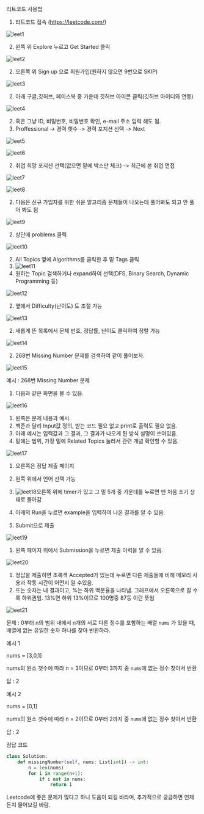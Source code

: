 리트코드 사용법

1. 리트코드 접속 (https://leetcode.com/)

![leet1](/Leetimg/leet1.png)

2. 왼쪽 위 Explore 누르고 Get Started 클릭

![leet2](Leetcode/Leetimg/leet2.png)

2. 오른쪽 위 Sign up 으로 회원가입(원하지 않으면 9번으로 SKIP)

![leet3](Leetcode/Leetimg/leet3.png)

2. 아래 구글,깃허브, 페이스북 중 가운데 깃허브 아이콘 클릭(깃허브 아이디와 연동)

![leet4](Leetcode/Leetimg/leet4.png)

2. 혹은 그냥 ID, 비밀번호, 비밀번호 확인, e-mail 주소 입력 해도 됨.
3. Proffessional -> 경력 햇수 -> 경력 포지션 선택 -> Next

![leet5](Leetcode/Leetimg/leet5.png)

![leet6](Leetcode/Leetimg/leet6.png)



2. 취업 희망 포지션 선택(없으면 밑에 박스만 체크) -> 최근에 본 취업 면접

![leet7](Leetcode/Leetimg/leet7.png)

![leet8](Leetcode/Leetimg/leet8.png)

2. 다음은 신규 가입자를 위한 쉬운 알고리즘 문제들이 나오는데 풀어봐도 되고 안 풀어 봐도 됨

![leet9](Leetcode/Leetimg/leet9.png)

2. 상단에 problems 클릭

![leet10](Leetcode/Leetimg/leet10.png)

2. All Topics 옆에 Algorithms를 클릭한 후 밑 Tags 클릭
3. ![leet11](Leetcode/Leetimg/leet11.png)
4. 원하는 Topic 검색하거나 expand하여 선택(DFS, Binary Search, Dynamic Programming 등)

![leet12](Leetcode/Leetimg/leet12.png)

2. 옆에서 Difficulty(난이도) 도 조절 가능

![leet13](Leetcode/Leetimg/leet13.png)

2. 새롭게 뜬 목록에서 문제 번호, 정답률, 난이도 클릭하여 정렬 가능

![leet14](Leetcode/Leetimg/leet14.png)

2. 268번 Missing Number 문제를 검색하여 같이 풀어보자.

![leet15](Leetcode/Leetimg/leet15.png)



예시 : 268번 Missing Number 문제

1. 다음과 같은 화면을 볼 수 있음.

![leet16](Leetcode/Leetimg/leet16.png)

1. 왼쪽은 문제 내용과 예시.
2. 백준과 달리 Input값 정의, 받는 코드 필요 없고 print로 출력도 필요 없음.
3. 아래 예시는 입력값과 그 결과, 그 결과가 나오게 된 방식 설명이 쓰여있음.
4. 밑에는 범위, 가장 밑에 Related Topics 눌러서 관련 개념 확인할 수 있음.

![leet17](Leetcode/Leetimg/leet17.png)

1. 오른쪽은 정답 제출 페이지
2. 왼쪽 위에서 언어 선택 가능

1. ![leet18](Leetcode/Leetimg/leet18.png)오른쪽 위에 timer가 있고 그 밑 5개 중 가운데를 누르면 맨 처음 초기 상태로 돌아감
2. 아래의 Run을 누르면 example을 입력하여 나온 결과를 알 수 있음.
3. Submit으로 제출

![leet19](Leetcode/Leetimg/leet19.png)

1. 왼쪽 페이지 위에서 Submission을 누르면 제출 이력을 알 수 있음.

![leet20](Leetcode/Leetimg/leet20.png)

1. 정답을 제출하면 초록색 Accepted가 있는데 누르면 다른 제출들에 비해 메모리 사용과 작동 시간이 어떤지 알 수있음.
2. 뜨는 숫자는 내 결과이고, %는 하위 백분율을 나타냄. 그래프에서 오른쪽으로 갈 수록 하위권임. 13%면 하위 13%이므로 100명중 87등 이란 뜻임

![leet21](Leetcode/Leetimg/leet21.png)

문제 : 0부터 n의 범위 내에서 n개의 서로 다른 정수를 포함하는 배열 `nums` 가 있을 때, 배열에 없는 유일한 숫자 하나를 찾아 반환하라. 

예시 1

nums = [3,0,1]

nums의 원소 갯수에 따라 n = 3이므로 0부터 3까지 중 `nums`에 없는 정수 찾아서 반환

답 : 2

예시 2

nums = [0,1]

nums의 원소 갯수에 따라 n = 2이므로 0부터 2까지 중 `nums`에 없는 정수 찾아서 반환

답 : 2





정답 코드

```python
class Solution:
    def missingNumber(self, nums: List[int]) -> int:
        n = len(nums)
        for i in range(n+1):
            if i not in nums:
                return i
```



Leetcode에 좋은 문제가 많다고 하니 도움이 되길 바라며, 추가적으로 궁금하면 언제든지 물어보길 바람.

